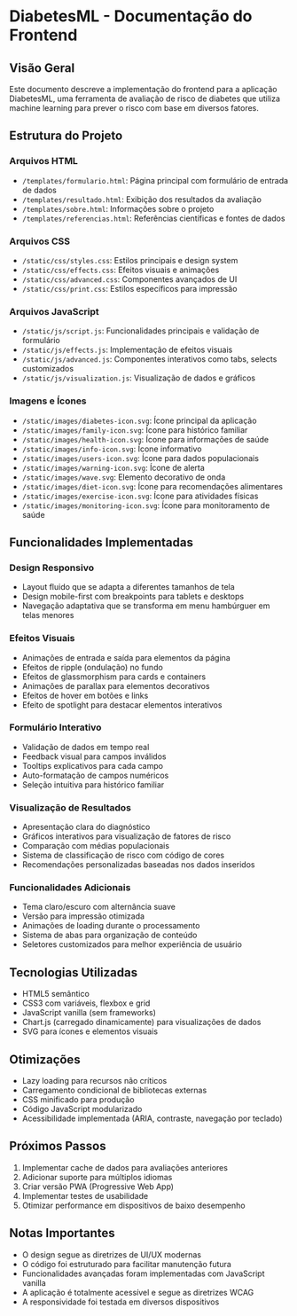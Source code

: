 # DiabetesML - Documentação do Frontend

## Visão Geral

Este documento descreve a implementação do frontend para a aplicação DiabetesML, uma ferramenta de avaliação de risco de diabetes que utiliza machine learning para prever o risco com base em diversos fatores.

## Estrutura do Projeto

### Arquivos HTML

- `/templates/formulario.html`: Página principal com formulário de entrada de dados
- `/templates/resultado.html`: Exibição dos resultados da avaliação
- `/templates/sobre.html`: Informações sobre o projeto
- `/templates/referencias.html`: Referências científicas e fontes de dados

### Arquivos CSS

- `/static/css/styles.css`: Estilos principais e design system
- `/static/css/effects.css`: Efeitos visuais e animações
- `/static/css/advanced.css`: Componentes avançados de UI
- `/static/css/print.css`: Estilos específicos para impressão

### Arquivos JavaScript

- `/static/js/script.js`: Funcionalidades principais e validação de formulário
- `/static/js/effects.js`: Implementação de efeitos visuais
- `/static/js/advanced.js`: Componentes interativos como tabs, selects customizados
- `/static/js/visualization.js`: Visualização de dados e gráficos

### Imagens e Ícones

- `/static/images/diabetes-icon.svg`: Ícone principal da aplicação
- `/static/images/family-icon.svg`: Ícone para histórico familiar
- `/static/images/health-icon.svg`: Ícone para informações de saúde
- `/static/images/info-icon.svg`: Ícone informativo
- `/static/images/users-icon.svg`: Ícone para dados populacionais
- `/static/images/warning-icon.svg`: Ícone de alerta
- `/static/images/wave.svg`: Elemento decorativo de onda
- `/static/images/diet-icon.svg`: Ícone para recomendações alimentares
- `/static/images/exercise-icon.svg`: Ícone para atividades físicas
- `/static/images/monitoring-icon.svg`: Ícone para monitoramento de saúde

## Funcionalidades Implementadas

### Design Responsivo

- Layout fluido que se adapta a diferentes tamanhos de tela
- Design mobile-first com breakpoints para tablets e desktops
- Navegação adaptativa que se transforma em menu hambúrguer em telas menores

### Efeitos Visuais

- Animações de entrada e saída para elementos da página
- Efeitos de ripple (ondulação) no fundo
- Efeitos de glassmorphism para cards e containers
- Animações de parallax para elementos decorativos
- Efeitos de hover em botões e links
- Efeito de spotlight para destacar elementos interativos

### Formulário Interativo

- Validação de dados em tempo real
- Feedback visual para campos inválidos
- Tooltips explicativos para cada campo
- Auto-formatação de campos numéricos
- Seleção intuitiva para histórico familiar

### Visualização de Resultados

- Apresentação clara do diagnóstico
- Gráficos interativos para visualização de fatores de risco
- Comparação com médias populacionais
- Sistema de classificação de risco com código de cores
- Recomendações personalizadas baseadas nos dados inseridos

### Funcionalidades Adicionais

- Tema claro/escuro com alternância suave
- Versão para impressão otimizada
- Animações de loading durante o processamento
- Sistema de abas para organização de conteúdo
- Seletores customizados para melhor experiência de usuário

## Tecnologias Utilizadas

- HTML5 semântico
- CSS3 com variáveis, flexbox e grid
- JavaScript vanilla (sem frameworks)
- Chart.js (carregado dinamicamente) para visualizações de dados
- SVG para ícones e elementos visuais

## Otimizações

- Lazy loading para recursos não críticos
- Carregamento condicional de bibliotecas externas
- CSS minificado para produção
- Código JavaScript modularizado
- Acessibilidade implementada (ARIA, contraste, navegação por teclado)

## Próximos Passos

1. Implementar cache de dados para avaliações anteriores
2. Adicionar suporte para múltiplos idiomas
3. Criar versão PWA (Progressive Web App)
4. Implementar testes de usabilidade
5. Otimizar performance em dispositivos de baixo desempenho

## Notas Importantes

- O design segue as diretrizes de UI/UX modernas
- O código foi estruturado para facilitar manutenção futura
- Funcionalidades avançadas foram implementadas com JavaScript vanilla
- A aplicação é totalmente acessível e segue as diretrizes WCAG
- A responsividade foi testada em diversos dispositivos
